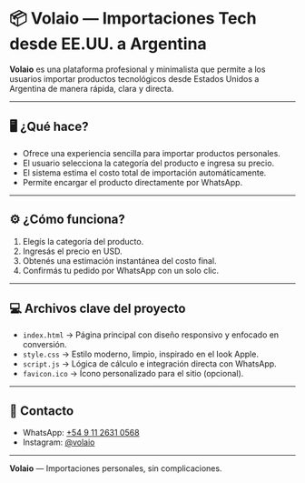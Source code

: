 # 📦 Volaio — Importaciones Tech desde EE.UU. a Argentina

**Volaio** es una plataforma profesional y minimalista que permite a los usuarios importar productos tecnológicos desde Estados Unidos a Argentina de manera rápida, clara y directa.

---

## 🖥️ ¿Qué hace?

- Ofrece una experiencia sencilla para importar productos personales.
- El usuario selecciona la categoría del producto e ingresa su precio.
- El sistema estima el costo total de importación automáticamente.
- Permite encargar el producto directamente por WhatsApp.

---

## ⚙️ ¿Cómo funciona?

1. Elegís la categoría del producto.
2. Ingresás el precio en USD.
3. Obtenés una estimación instantánea del costo final.
4. Confirmás tu pedido por WhatsApp con un solo clic.

---

## 💻 Archivos clave del proyecto

- `index.html` → Página principal con diseño responsivo y enfocado en conversión.
- `style.css` → Estilo moderno, limpio, inspirado en el look Apple.
- `script.js` → Lógica de cálculo e integración directa con WhatsApp.
- `favicon.ico` → Ícono personalizado para el sitio (opcional).

---

## 📲 Contacto

- WhatsApp: [+54 9 11 2631 0568](https://wa.me/5491126310568)
- Instagram: [@volaio](https://instagram.com/volaio)

---

**Volaio** — Importaciones personales, sin complicaciones.

